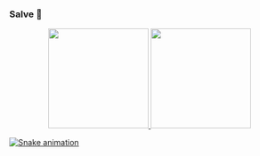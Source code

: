 ### Salve 👋

<div align="center">
  <a href="https://github.com/rafaballerini">
  <img height="180em" src="https://github-readme-stats.vercel.app/api?username=asyncblocks&show_icons=true&theme=dracula&include_all_commits=true&count_private=true"/>
  <img height="180em" src="https://github-readme-stats.vercel.app/api/top-langs/?username=asyncblocks&layout=compact&langs_count=7&theme=dracula"/>
</div>

![Snake animation](https://github.com/asyncblocks/asyncblocks/blob/output/github-contribution-grid-snake.svg)  
